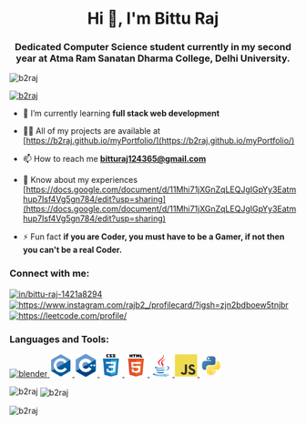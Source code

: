 <h1 align="center">Hi 👋, I'm Bittu Raj</h1>
<h3 align="center">Dedicated Computer Science student currently in my second year at Atma Ram Sanatan Dharma College, Delhi University.</h3>

<p align="left"> <img src="https://komarev.com/ghpvc/?username=b2raj&label=Profile%20views&color=0e75b6&style=flat" alt="b2raj" /> </p>

<p align="left"> <a href="https://github.com/ryo-ma/github-profile-trophy"><img src="https://github-profile-trophy.vercel.app/?username=b2raj" alt="b2raj" /></a> </p>

- 🌱 I’m currently learning **full stack web development**

- 👨‍💻 All of my projects are available at [https://b2raj.github.io/myPortfolio/](https://b2raj.github.io/myPortfolio/)

- 📫 How to reach me **bitturaj124365@gmail.com**

- 📄 Know about my experiences [https://docs.google.com/document/d/11Mhi71jXGnZqLEQJgIGpYy3Eatmhup7Isf4Vg5gn784/edit?usp=sharing](https://docs.google.com/document/d/11Mhi71jXGnZqLEQJgIGpYy3Eatmhup7Isf4Vg5gn784/edit?usp=sharing)

- ⚡ Fun fact **if you are Coder, you must have to be a Gamer, if not then you can't be a real Coder.**

<h3 align="left">Connect with me:</h3>
<p align="left">
<a href="https://linkedin.com/in/in/bittu-raj-1421a8294" target="blank"><img align="center" src="https://raw.githubusercontent.com/rahuldkjain/github-profile-readme-generator/master/src/images/icons/Social/linked-in-alt.svg" alt="in/bittu-raj-1421a8294" height="30" width="40" /></a>
<a href="https://instagram.com/https://www.instagram.com/rajb2_/profilecard/?igsh=zjn2bdboew5tnjbr" target="blank"><img align="center" src="https://raw.githubusercontent.com/rahuldkjain/github-profile-readme-generator/master/src/images/icons/Social/instagram.svg" alt="https://www.instagram.com/rajb2_/profilecard/?igsh=zjn2bdboew5tnjbr" height="30" width="40" /></a>
<a href="https://www.leetcode.com/https://leetcode.com/profile/" target="blank"><img align="center" src="https://raw.githubusercontent.com/rahuldkjain/github-profile-readme-generator/master/src/images/icons/Social/leet-code.svg" alt="https://leetcode.com/profile/" height="30" width="40" /></a>
</p>

<h3 align="left">Languages and Tools:</h3>
<p align="left"> <a href="https://www.blender.org/" target="_blank" rel="noreferrer"> <img src="https://download.blender.org/branding/community/blender_community_badge_white.svg" alt="blender" width="40" height="40"/> </a> <a href="https://www.cprogramming.com/" target="_blank" rel="noreferrer"> <img src="https://raw.githubusercontent.com/devicons/devicon/master/icons/c/c-original.svg" alt="c" width="40" height="40"/> </a> <a href="https://www.w3schools.com/cpp/" target="_blank" rel="noreferrer"> <img src="https://raw.githubusercontent.com/devicons/devicon/master/icons/cplusplus/cplusplus-original.svg" alt="cplusplus" width="40" height="40"/> </a> <a href="https://www.w3schools.com/css/" target="_blank" rel="noreferrer"> <img src="https://raw.githubusercontent.com/devicons/devicon/master/icons/css3/css3-original-wordmark.svg" alt="css3" width="40" height="40"/> </a> <a href="https://www.w3.org/html/" target="_blank" rel="noreferrer"> <img src="https://raw.githubusercontent.com/devicons/devicon/master/icons/html5/html5-original-wordmark.svg" alt="html5" width="40" height="40"/> </a> <a href="https://www.java.com" target="_blank" rel="noreferrer"> <img src="https://raw.githubusercontent.com/devicons/devicon/master/icons/java/java-original.svg" alt="java" width="40" height="40"/> </a> <a href="https://developer.mozilla.org/en-US/docs/Web/JavaScript" target="_blank" rel="noreferrer"> <img src="https://raw.githubusercontent.com/devicons/devicon/master/icons/javascript/javascript-original.svg" alt="javascript" width="40" height="40"/> </a> <a href="https://www.python.org" target="_blank" rel="noreferrer"> <img src="https://raw.githubusercontent.com/devicons/devicon/master/icons/python/python-original.svg" alt="python" width="40" height="40"/> </a> </p>

<p><img align="left" src="https://github-readme-stats.vercel.app/api/top-langs?username=b2raj&show_icons=true&locale=en&layout=compact" alt="b2raj" /></p>

<p>&nbsp;<img align="center" src="https://github-readme-stats.vercel.app/api?username=b2raj&show_icons=true&locale=en" alt="b2raj" /></p>

<p><img align="center" src="https://github-readme-streak-stats.herokuapp.com/?user=b2raj&" alt="b2raj" /></p>
